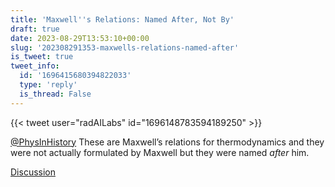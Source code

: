 ```yaml
---
title: 'Maxwell''s Relations: Named After, Not By'
draft: true
date: 2023-08-29T13:53:10+00:00
slug: '202308291353-maxwells-relations-named-after'
is_tweet: true
tweet_info:
  id: '1696415680394822033'
  type: 'reply'
  is_thread: False
---
```




{{< tweet user="radAILabs" id="1696148783594189250" >}}

[@PhysInHistory](https://x.com/PhysInHistory) These are Maxwell’s relations for thermodynamics and they were not actually formulated by Maxwell but they were named *after* him.

[Discussion](https://x.com/sytelus/status/1696415680394822033)
